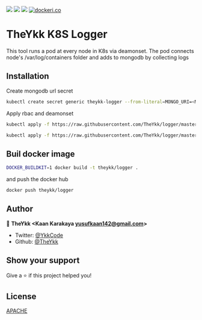 <!--
 Copyright 2020 Kaan Karakaya

 Licensed under the Apache License, Version 2.0 (the "License");
 you may not use this file except in compliance with the License.
 You may obtain a copy of the License at

     http://www.apache.org/licenses/LICENSE-2.0

 Unless required by applicable law or agreed to in writing, software
 distributed under the License is distributed on an "AS IS" BASIS,
 WITHOUT WARRANTIES OR CONDITIONS OF ANY KIND, either express or implied.
 See the License for the specific language governing permissions and
 limitations under the License.
-->
[![](https://img.shields.io/twitter/follow/YkkCode.svg?style=social)](https://twitter.com/YkkCode "Twitter: YkkCode")
[![](https://images.microbadger.com/badges/image/theykk/logger.svg)](https://microbadger.com/images/theykk/logger )
[![](https://images.microbadger.com/badges/version/theykk/logger.svg)](https://microbadger.com/images/theykk/logger )
[![dockeri.co](https://dockeri.co/image/theykk/logger)](https://hub.docker.com/r/theykk/logger)

# TheYkk K8S Logger
This tool runs a pod at every node in K8s via deamonset.
The pod connects node's /var/log/containers folder and adds to mongodb by collecting logs

## Installation

Create mongodb url secret

```sh
kubectl create secret generic theykk-logger --from-literal=MONGO_URI=<Mongodb connection url>
```

Apply rbac and deamonset

```sh
kubectl apply -f https://raw.githubusercontent.com/TheYkk/logger/master/rbac.yaml

kubectl apply -f https://raw.githubusercontent.com/TheYkk/logger/master/deamonset.yaml
```

## Buil docker image

```sh
DOCKER_BUILDKIT=1 docker build -t theykk/logger .
```

and push the docker hub

```sh
docker push theykk/logger
```
## Author

👤 **TheYkk &lt;Kaan Karakaya yusufkaan142@gmail.com&gt;**

* Twitter: [@YkkCode](https://twitter.com/YkkCode)
* Github: [@TheYkk](https://github.com/TheYkk)

## Show your support

Give a ⭐️ if this project helped you!

## License
[APACHE](https://choosealicense.com/licenses/apache-2.0/)
